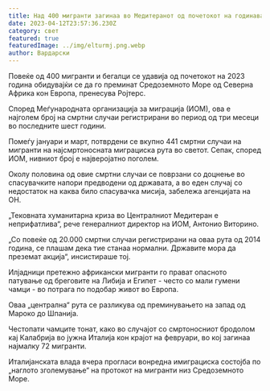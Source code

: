 ```yaml
---
title: Над 400 мигранти загинаа во Медитеранот од почетокот на годинава
date: 2023-04-12T23:57:36.230Z
category: свет
featured: true
featuredImage: ../img/elturmj.png.webp
author: Вардарски
---
```


Повеќе од 400 мигранти и бегалци се удавија од почетокот на 2023 година обидувајќи се да го преминат Средоземното Море од Северна Африка кон Европа, пренесува Ројтерс.

Според Меѓународната организација за миграција (ИОМ), ова е најголем број на смртни случаи регистрирани во период од три месеци во последните шест години.

Помеѓу јануари и март, потврдени се вкупно 441 смртни случаи на мигранти на најсмртоносната миграциска рута во светот. Сепак, според ИОМ, нивниот број е најверојатно поголем.

Околу половина од овие смртни случаи се поврзани со доцнење во спасувачките напори предводени од државата, а во еден случај со недостаток на каква било спасувачка мисија, забележа агенцијата на ОН.

„Тековната хуманитарна криза во Централниот Медитеран е неприфатлива“, рече генералниот директор на ИОМ, Антонио Виторино.

„Со повеќе од 20.000 смртни случаи регистрирани на оваа рута од 2014 година, се плашам дека тие станаа нормални. Државите мора да преземат акција“, инсистираше тој.

Илјадници претежно африкански мигранти го прават опасното патување од бреговите на Либија и Египет - често со мали гумени чамци - во потрага по подобар живот во Европа.

Оваа „централна“ рута се разликува од преминувањето на запад од Мароко до Шпанија.

Честопати чамците тонат, како во случајот со смртоносниот бродолом кај Калабрија во јужна Италија кон крајот на февруари, во кој загинаа најмалку 72 мигранти.

Италијанската влада вчера прогласи вонредна имиграциска состојба по „наглото зголемување“ на протокот на мигранти низ Средоземното Море.
